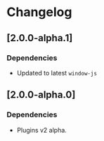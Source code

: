 # Changelog

## \[2.0.0-alpha.1]

### Dependencies

- Updated to latest `window-js`

## \[2.0.0-alpha.0]

### Dependencies

- Plugins v2 alpha.
